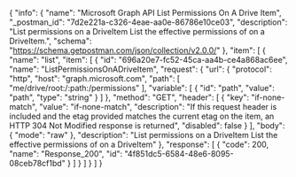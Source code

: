 {
  "info": {
    "name": "Microsoft Graph API List Permissions On A Drive Item",
    "_postman_id": "7d2e221a-c326-4eae-aa0e-86786e10ce03",
    "description": "List permissions on a DriveItem List the effective permissions of on a DriveItem.",
    "schema": "https://schema.getpostman.com/json/collection/v2.0.0/"
  },
  "item": [
    {
      "name": "list",
      "item": [
        {
          "id": "696a20e7-fc52-45ca-aa4b-ce4a868ac6ee",
          "name": "ListPermissionsOnADriveItem",
          "request": {
            "url": {
              "protocol": "http",
              "host": "graph.microsoft.com",
              "path": [
                "me/drive/root:/:path:/permissions"
              ],
              "variable": [
                {
                  "id": "path",
                  "value": "path",
                  "type": "string"
                }
              ]
            },
            "method": "GET",
            "header": [
              {
                "key": "if-none-match",
                "value": "if-none-match",
                "description": "If this request header is included and the etag provided matches the current etag on the item, an HTTP 304 Not Modified response is returned",
                "disabled": false
              }
            ],
            "body": {
              "mode": "raw"
            },
            "description": "List permissions on a DriveItem List the effective permissions of on a DriveItem"
          },
          "response": [
            {
              "code": 200,
              "name": "Response_200",
              "id": "4f851dc5-6584-48e6-8095-08ceb78cf1bd"
            }
          ]
        }
      ]
    }
  ]
}